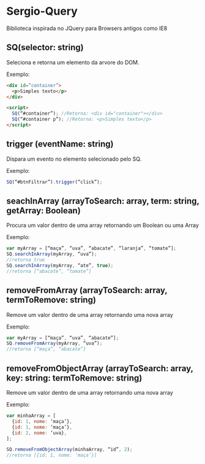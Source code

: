 # Sergio-Query
Biblioteca inspirada no JQuery para Browsers antigos como IE8

## SQ(selector: string)
Seleciona e retorna um elemento da arvore do DOM.

Exemplo:

```html
<div id=”container”>
  <p>Simples texto</p>
</div>

<script>
  SQ(“#container”); //Retorna: <div id="container"></div>
  SQ(“#container p”); //Retorna: <p>Simples texto</p>
</script>
```
## trigger (eventName: string)

Dispara um evento no elemento selecionado pelo SQ.

Exemplo:

```javascript
SQ(“#btnFiltrar”).trigger(“click”);
```

## seachInArray (arrayToSearch: array, term: string, getArray: Boolean)

Procura um valor dentro de uma array retornando um Boolean ou uma Array

Exemplo:

```javascript
var myArray = [“maça”, “uva”, “abacate”, “laranja”, “tomate”];
SQ.searchInArray(myArray, “uva”);
//retorna true
SQ.searchInArray(myArray, “ate”, true);
//retorna [“abacate”, “tomate”]
```

## removeFromArray (arrayToSearch: array, termToRemove: string)

Remove um valor dentro de uma array retornando uma nova array

Exemplo:

```javascript
var myArray = [“maça”, “uva”, “abacate”];
SQ.removeFromArray(myArray, “uva”);
//retorna [“maça”, “abacate”]
```

## removeFromObjectArray (arrayToSearch: array, key: string: termToRemove: string)

Remove um valor dentro de uma array retornando uma nova array

Exemplo:

```javascript
var minhaArray = [
  {id: 1, nome: ‘maça’},
  {id: 1, nome: ‘maça’}, 
  {id: 2, nome: ‘uva},
];

SQ.removeFromObjectArray(minhaArray, “id”, 2);
//retorna [{id: 1, nome: ‘maça’}]
```
